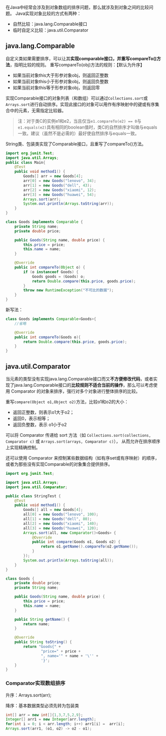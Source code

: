 在Java中经常会涉及到对象数组的排序问题，那么就涉及到对象之间的比较问题。
Java实现对象比较的方式有两种：

- 自然比较：java.lang.Comparable接口
- 临时自定义比较：java.util.Comparator

## java.lang.Comparable

自定义类如果需要排序，可以让其**实现comparable接口，并重写compareTo()方法**，指明比较的规则。
重写compareTo(obj)方法的规则：【默认为升序】

- 如果当前对象this大于形参对象obj，则返回正整数
- 如果当前对象this小于形参对象obj，则返回负整数
- 如果当前对象this等于形参对象obj，则返回零

实现Comparable接口的对象列表（和数组）可以通过`Collections.sort`或`Arrays.sort`进行自动排序。实现此接口的对象可以用作有序映射中的键或有序集合中的元素，无需指定比较器。

> 注：对于类C的实例e1和e2，当且仅当`e1.compareTo(e2) == 0`与`e1.equals(e2)`具有相同的boolean值时，类C的自然排序才叫做与equals一致。建议（虽然不是必需的）最好使自然排序与equals一致。
>

String类、包装类实现了Comparable接口，且重写了compareTo()方法。

```java
import org.junit.Test;
import java.util.Arrays;
public class Main{
    @Test
    public void method1() {
        Goods[] arr = new Goods[4];
        arr[0] = new Goods("lenovo", 34);
        arr[1] = new Goods("dell", 43);
        arr[2] = new Goods("xiaomi", 12);
        arr[3] = new Goods("huawei", 54);
        Arrays.sort(arr);
        System.out.println(Arrays.toString(arr));
    }
}

class Goods implements Comparable {
    private String name;
    private double price;

    public Goods(String name, double price) {
        this.price = price;
        this.name = name;
    }

    @Override
    public int compareTo(Object o) {
        if (o instanceof Goods) {
            Goods goods = (Goods) o;
            return Double.compare(this.price, goods.price);
        }
        throw new RuntimeException("不可比的数据");
    }
}
```

新写法：

```java
class Goods implements Comparable<Goods>{
    //省略

    @Override
    public int compareTo(Goods o){
        return Double.compare(this.price, goods.price);
    }
}
```

## java.util.Comparator

当元素的类型没有实现java.lang.Comparable接口而又**不方便修改代码**，或者实现了java.lang.Comparable接口的**比较规则不适合当前的操作**，那么可以考虑使用 Comparator 的对象来排序，强行对多个对象进行整体排序的比较。

重写`compare(Object o1,Object o2)`方法，比较o1和o2的大小：

- 返回正整数，则表示o1大于o2；
- 返回0，表示相等；
- 返回负整数，表示 o1小于o2

可以将 Comparator 传递给 sort 方法（如 `Collections.sort(collections, Comparator c)` 或 `Arrays.sort(arrays, Comparator c)`）， 从而允许在排序顺序上实现精确控制。

还可以使用 Comparator 来控制某些数据结构（如有序set或有序映射）的顺序，或者为那些没有实现Comparable的对象集合提供排序。

```java
import org.junit.Test;

import java.util.Arrays;
import java.util.Comparator;

public class StringTest {
    @Test
    public void method1() {
        Goods[] all = new Goods[4];
        all[0] = new Goods("lenovo", 100);
        all[1] = new Goods("dell", 80);
        all[2] = new Goods("xiaomi", 140);
        all[3] = new Goods("huawei", 120);
        Arrays.sort(all, new Comparator()<Goods> {
            @Override
            public int compare(Goods o1, Goods o2) {
                return o1.getName().compareTo(o2.getName());
            }
        });
        System.out.println(Arrays.toString(all));
    }
}

class Goods {
    private double price;
    private String name;

    public Goods(String name, double price) {
        this.price = price;
        this.name = name;
    }

    public String getName() {
        return name;
    }

    @Override
    public String toString() {
        return "Goods{" +
                "price=" + price +
                ", name='" + name + '\'' +
                '}';
    }
}
```

### Comparator实现数组排序

升序：Arrays.sort(arr);

降序：基本数据类型必须先转为包装类

```java
int[] arr = new int[]{1,3,7,5,2,9};
Integer[] arr1 = new Integer[arr.length];
for(int i = 0; i < arr.length; i++) arr1[i] =  arr[i];
Arrays.sort(arr1, (o1, o2) -> o2 - o1);
```